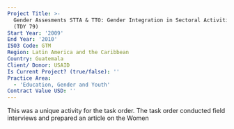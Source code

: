 ```yaml
---
Project Title: >-
  Gender Assesments STTA & TTO: Gender Integration in Sectoral Activities: Women
  (TDY 79)
Start Year: '2009'
End Year: '2010'
ISO3 Code: GTM
Region: Latin America and the Caribbean
Country: Guatemala
Client/ Donor: USAID
Is Current Project? (true/false): ''
Practice Area:
  - 'Education, Gender and Youth'
Contract Value USD: ''
---
```

This was a unique activity for the task order. The task order conducted field interviews and prepared an article on the Women